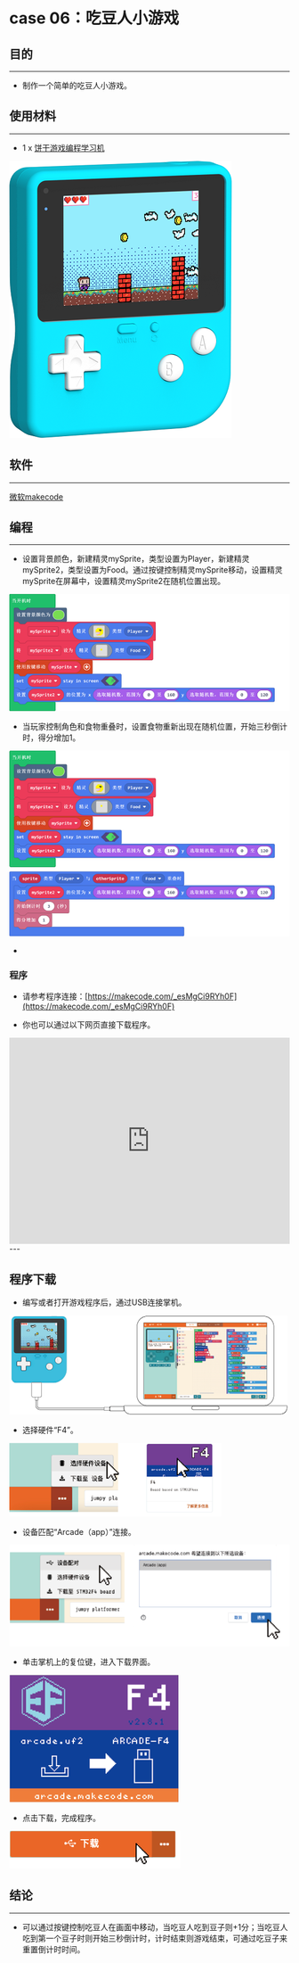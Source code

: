 # case 06：吃豆人小游戏

## 目的
---
- 制作一个简单的吃豆人小游戏。

## 使用材料
---

- 1 x [饼干游戏编程学习机](https://item.taobao.com/item.htm?spm=a1z10.5-c-s.w4002-18602834185.82.51a95ccfE1IJt1&id=644090757603)



![](./images/retro-case-01-01.png)



## 软件
---
[微软makecode](https://arcade.makecode.com/)


## 编程
---

- 设置背景颜色，新建精灵mySprite，类型设置为Player，新建精灵mySprite2，类型设置为Food。通过按键控制精灵mySprite移动，设置精灵mySprite在屏幕中，设置精灵mySprite2在随机位置出现。

![](./images/retro-case-06-01.png)


- 当玩家控制角色和食物重叠时，设置食物重新出现在随机位置，开始三秒倒计时，得分增加1。


![](./images/retro-case-06-02.png)

- 

### 程序
- 请参考程序连接：[https://makecode.com/_esMgCi9RYh0F](https://makecode.com/_esMgCi9RYh0F)

- 你也可以通过以下网页直接下载程序。

<div style="position:relative;height:calc(300px + 5em);width:100%;overflow:hidden;"><iframe style="position:absolute;top:0;left:0;width:100%;height:100%;" src="https://arcade.makecode.com/---codeembed#pub:_esMgCi9RYh0F" allowfullscreen="allowfullscreen" frameborder="0" sandbox="allow-scripts allow-same-origin"></iframe></div>
---




## 程序下载
- 编写或者打开游戏程序后，通过USB连接掌机。

![](./images/retro-case-01-10.png)

- 选择硬件“F4”。

![](./images/retro-case-01-11.png)

- 设备匹配“Arcade（app）”连接。

![](./images/retro-case-01-12.png)

- 单击掌机上的复位键，进入下载界面。

![](./images/retro-case-01-13.png)

- 点击下载，完成程序。

![](./images/retro-case-01-14.png)



## 结论
---
- 可以通过按键控制吃豆人在画面中移动，当吃豆人吃到豆子则+1分；当吃豆人吃到第一个豆子时则开始三秒倒计时，计时结束则游戏结束，可通过吃豆子来重置倒计时时间。

